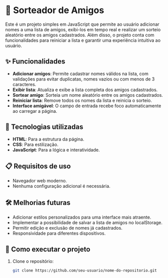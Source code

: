 # 🎲 Sorteador de Amigos

Este é um projeto simples em JavaScript que permite ao usuário adicionar nomes a uma lista de amigos, exibi-los em tempo real e realizar um sorteio aleatório entre os amigos cadastrados. Além disso, o projeto conta com funcionalidades para reiniciar a lista e garantir uma experiência intuitiva ao usuário.

## ✨ Funcionalidades

- **Adicionar amigos**: Permite cadastrar nomes válidos na lista, com validações para evitar duplicatas, nomes vazios ou com menos de 3 caracteres.
- **Exibir lista**: Atualiza e exibe a lista completa dos amigos cadastrados.
- **Sortear amigo**: Sorteia um nome aleatório entre os amigos cadastrados.
- **Reiniciar lista**: Remove todos os nomes da lista e reinicia o sorteio.
- **Interface amigável**: O campo de entrada recebe foco automaticamente ao carregar a página.

## 🚀 Tecnologias utilizadas

- **HTML**: Para a estrutura da página.
- **CSS**: Para estilização.
- **JavaScript**: Para a lógica e interatividade.

## 📋 Requisitos de uso

- Navegador web moderno.
- Nenhuma configuração adicional é necessária.

## 🛠️ Melhorias futuras

- Adicionar estilos personalizados para uma interface mais atraente.
- Implementar a possibilidade de salvar a lista de amigos no localStorage.
- Permitir edição e exclusão de nomes já cadastrados.
- Responsividade para diferentes dispositivos.


## 📝 Como executar o projeto

1. Clone o repositório:
   ```bash
   git clone https://github.com/seu-usuario/nome-do-repositorio.git
